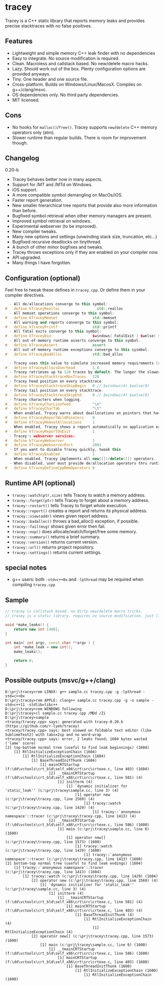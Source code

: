tracey
======
Tracey is a C++ static library that reports memory leaks and provides precise stacktraces with no false positives.

Features
--------
- Lightweight and simple memory C++ leak finder with no dependencies
- Easy to integrate. No source modification is required.
- Clean. Macroless and callstack based. No new/delete macro hacks.
- Lazy. Should work out of the box. Plenty configuration options are provided anyways.
- Tiny. One header and one source file.
- Cross-platform. Builds on Windows/Linux/MacosX. Compiles on g++/clang/msvc.
- OS dependencies only. No third party dependencies.
- MIT licensed.

Cons
----
- No hooks for `malloc()`/`free()`. Tracey supports `new`/`delete` C++ memory operators only (atm).
- Slower runtime than regular builds. There is room for improvement though.

Changelog
---------
0.20-b
  - Tracey behaves better now in many aspects.
  - Support for /MT and /MTd on Windows.
  - iOS support.
  - A more compatible symbol demangling on MacOs/iOS.
  - Faster report generation.
  - New smaller hierarchical tree reports that provide also more information than before.
  - Bugfixed symbol retrieval when other memory managers are present.
  - Improved symbol retrieval on windows.
  - Experimental webserver (to be improved).
  - New compiler tweaks.
  - Many new options and settings (unwinding stack size, truncation, etc...)
  - Bugfixed recursive deadlocks on tinythread.
  - A bunch of other minor bugfixes and tweaks.
  - Tracey throws exceptions only if they are enabled on your compiler now.
  - API upgraded.
  - Many things I have forgotten.

Configuration (optional)
------------------------
Feel free to tweak these defines in `tracey.cpp`. Or define them in your compiler directives.
```c++
  - All de/allocations converge to this symbol:
#   define kTraceyRealloc                 std::realloc
  - All memset operations converge to this symbol:
#   define kTraceyMemset                std::memset
  - All warning and reports converge to this symbol:
#   define kTraceyPrintf                std::printf
  - All fatal exits converge to this symbol:
#   define kTraceyDie                   $windows( FatalExit ) $welse( std::exit )
  - All out-of-memory runtime asserts converge to this symbol.
#   define kTraceyAssert                assert
  - All out-of-memory runtime exceptions converge to this sysmbol.
#   define kTraceyBadAlloc              std::bad_alloc

  - Tracey uses this value to simulate increased memory requirements (should be >= 1.0)
#   define kTraceyAllocsOverhead        1.0
  - Tracey retrieves up to 128 traces by default. The longer the slower, though.
#   define kTraceyStacktraceMaxTraces   128
  - Tracey head position on every stacktrace.
#   define kTraceyStacktraceSkipBegin   0 // $windows(4) $welse(0)
  - Tracey tail position on every stacktrace.
#   define kTraceyStacktraceSkipEnd     0 // $windows(4) $welse(0)
  - Tracey characters when logging.
#   define kTraceyCharLinefeed          "\n"
#   define kTraceyCharTab               "\t"
  - When enabled, Tracey warns about deallocations on pointers that have been not allocated by Tracey (wild pointers)
#   define kTraceyReportWildPointers    0
#   define kTraceyMemsetAllocations     1
  - When enabled, Tracey shows a report automatically on application exit.
#   define kTraceyReportOnExit          1
  - Tracey's webserver services:
#   define kTraceyWebserver             1
#   define kTraceyWebserverPort         2001
  - If you want to disable Tracey quickly, tweak this
#   define kTraceyEnabled               1
  - When enabled, Tracey implements all new([])/delete([]) operators.
  - When disabled, user must provide de/allocation operators thru runtime API (see below).
#   define kTraceyDefineCppMemOperators 0
```

Runtime API (optional)
----------------------

- `tracey::watch(ptr,size)` tells Tracey to watch a memory address.
- `tracey::forget(ptr)` tells Tracey to forget about a memory address.
- `tracey::restart()` tells Tracey to forget whole execution.
- `tracey::report()` creates a report and returns its physical address.
- `tracey::view(addr)` views given report address.
- `tracey::badalloc()` throws a bad_alloc() exception, if possible.
- `tracey::fail(msg)` shows given error then fail.
- `tracey::nop()` does allocate/watch/forget/free some memory.
- `tracey::summary()` returns a brief summary.
- `tracey::version()` returns current version.
- `tracey::url()` returns project repository.
- `tracey::settings()` returns current settings.

special notes
-------------
- g++ users: both `-std=c++0x` and `-lpthread` may be required when compiling `tracey.cpp`

Sample
------
```c++
// tracey is callstack based. no dirty new/delete macro tricks.
// tracey is a static library. requires no source modification. just link it.

void *make_leaks() {
    return new int [400];
}

int main( int argc, const char **argv ) {
    int *make_leak = new int();
    make_leaks();

    return 0;
}
```

Possible outputs (msvc/g++/clang)
---------------------------------
```
D:\prj\tracey>rem LINUX: g++ sample.cc tracey.cpp -g -lpthread -std=c++0x
D:\prj\tracey>rem APPLE: clang++ sample.cc tracey.cpp -g -o sample -std=c++11 -stdlib=libc++
D:\prj\tracey>rem WINDOWS following
D:\prj\tracey>cl sample.cc tracey.cpp /MDd /Zi
D:\prj\tracey>sample
<tracey/tracey.cpp> says: generated with tracey-0.20.b (https://github.com/r-lyeh/tracey)
<tracey/tracey.cpp> says: best viewed on foldable text editor (like SublimeText2) with tabs=2sp and no word-wrap
<tracey/tracey.cpp> says: error, 2 leaks found; 1604 bytes wasted ('lame' score)
[2] top-bottom normal tree (useful to find leak beginnings) (1604)
    [1] RtlInitializeExceptionChain (1604)
        [1] RtlInitializeExceptionChain (1604)
            [1] BaseThreadInitThunk (1604)
                [1] mainCRTStartup (f:\dd\vctools\crt_bld\self_x86\crt\src\crtexe.c, line 403) (1604)
                    [2] __tmainCRTStartup (f:\dd\vctools\crt_bld\self_x86\crt\src\crtexe.c, line 501) (4)
                        [1] initterm (4)
                            [1] `dynamic initializer for 'static_leak'' (c:\prj\tracey\sample.cc, line 3) (4)
                                [1] operator new (c:\prj\tracey\tracey.cpp, line 1569) (4)
                                    [1] tracey::watch (c:\prj\tracey\tracey.cpp, line 1429) (4)
                                        [1] tracey::`anonymous namespace'::tracer (c:\prj\tracey\tracey.cpp, line 1413) (4)
                    [2] __tmainCRTStartup (f:\dd\vctools\crt_bld\self_x86\crt\src\crtexe.c, line 586) (1600)
                        [1] main (c:\prj\tracey\sample.cc, line 6) (1600)
                            [1] operator new[] (c:\prj\tracey\tracey.cpp, line 1573) (1600)
                                [1] tracey::watch (c:\prj\tracey\tracey.cpp, line 1429) (1600)
                                    [1] tracey::`anonymous namespace'::tracer (c:\prj\tracey\tracey.cpp, line 1413) (1600)
[2] bottom-top normal tree (useful to find leak endings) (1604)
    [1] tracey::`anonymous namespace'::tracer (c:\prj\tracey\tracey.cpp, line 1413) (1604)
        [1] tracey::watch (c:\prj\tracey\tracey.cpp, line 1429) (1604)
            [2] operator new (c:\prj\tracey\tracey.cpp, line 1569) (4)
                [1] `dynamic initializer for 'static_leak'' (c:\prj\tracey\sample.cc, line 3) (4)
                    [1] initterm (4)
                        [1] __tmainCRTStartup (f:\dd\vctools\crt_bld\self_x86\crt\src\crtexe.c, line 501) (4)
                            [1] mainCRTStartup (f:\dd\vctools\crt_bld\self_x86\crt\src\crtexe.c, line 403) (4)
                                [1] BaseThreadInitThunk (4)
                                    [1] RtlInitializeExceptionChain (4)
                                        [1] RtlInitializeExceptionChain (4)
            [2] operator new[] (c:\prj\tracey\tracey.cpp, line 1573) (1600)
                [1] main (c:\prj\tracey\sample.cc, line 6) (1600)
                    [1] __tmainCRTStartup (f:\dd\vctools\crt_bld\self_x86\crt\src\crtexe.c, line 586) (1600)
                        [1] mainCRTStartup (f:\dd\vctools\crt_bld\self_x86\crt\src\crtexe.c, line 403) (1600)
                            [1] BaseThreadInitThunk (1600)
                                [1] RtlInitializeExceptionChain (1600)
                                    [1] RtlInitializeExceptionChain (1600)
```
